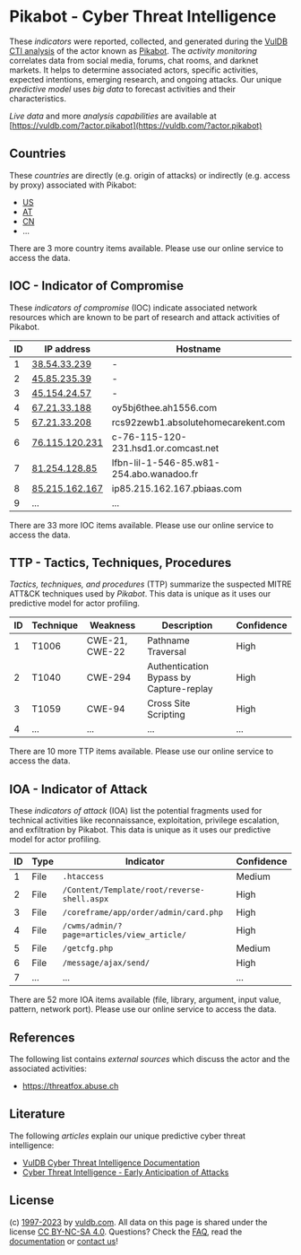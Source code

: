 # Pikabot - Cyber Threat Intelligence

These _indicators_ were reported, collected, and generated during the [VulDB CTI analysis](https://vuldb.com/?kb.cti) of the actor known as [Pikabot](https://vuldb.com/?actor.pikabot). The _activity monitoring_ correlates data from social media, forums, chat rooms, and darknet markets. It helps to determine associated actors, specific activities, expected intentions, emerging research, and ongoing attacks. Our unique _predictive model_ uses _big data_ to forecast activities and their characteristics.

_Live data_ and more _analysis capabilities_ are available at [https://vuldb.com/?actor.pikabot](https://vuldb.com/?actor.pikabot)

## Countries

These _countries_ are directly (e.g. origin of attacks) or indirectly (e.g. access by proxy) associated with Pikabot:

* [US](https://vuldb.com/?country.us)
* [AT](https://vuldb.com/?country.at)
* [CN](https://vuldb.com/?country.cn)
* ...

There are 3 more country items available. Please use our online service to access the data.

## IOC - Indicator of Compromise

These _indicators of compromise_ (IOC) indicate associated network resources which are known to be part of research and attack activities of Pikabot.

ID | IP address | Hostname | Campaign | Confidence
-- | ---------- | -------- | -------- | ----------
1 | [38.54.33.239](https://vuldb.com/?ip.38.54.33.239) | - | - | High
2 | [45.85.235.39](https://vuldb.com/?ip.45.85.235.39) | - | - | High
3 | [45.154.24.57](https://vuldb.com/?ip.45.154.24.57) | - | - | High
4 | [67.21.33.188](https://vuldb.com/?ip.67.21.33.188) | oy5bj6thee.ah1556.com | - | High
5 | [67.21.33.208](https://vuldb.com/?ip.67.21.33.208) | rcs92zewb1.absolutehomecarekent.com | - | High
6 | [76.115.120.231](https://vuldb.com/?ip.76.115.120.231) | c-76-115-120-231.hsd1.or.comcast.net | - | High
7 | [81.254.128.85](https://vuldb.com/?ip.81.254.128.85) | lfbn-lil-1-546-85.w81-254.abo.wanadoo.fr | - | High
8 | [85.215.162.167](https://vuldb.com/?ip.85.215.162.167) | ip85.215.162.167.pbiaas.com | - | High
9 | ... | ... | ... | ...

There are 33 more IOC items available. Please use our online service to access the data.

## TTP - Tactics, Techniques, Procedures

_Tactics, techniques, and procedures_ (TTP) summarize the suspected MITRE ATT&CK techniques used by _Pikabot_. This data is unique as it uses our predictive model for actor profiling.

ID | Technique | Weakness | Description | Confidence
-- | --------- | -------- | ----------- | ----------
1 | T1006 | CWE-21, CWE-22 | Pathname Traversal | High
2 | T1040 | CWE-294 | Authentication Bypass by Capture-replay | High
3 | T1059 | CWE-94 | Cross Site Scripting | High
4 | ... | ... | ... | ...

There are 10 more TTP items available. Please use our online service to access the data.

## IOA - Indicator of Attack

These _indicators of attack_ (IOA) list the potential fragments used for technical activities like reconnaissance, exploitation, privilege escalation, and exfiltration by Pikabot. This data is unique as it uses our predictive model for actor profiling.

ID | Type | Indicator | Confidence
-- | ---- | --------- | ----------
1 | File | `.htaccess` | Medium
2 | File | `/Content/Template/root/reverse-shell.aspx` | High
3 | File | `/coreframe/app/order/admin/card.php` | High
4 | File | `/cwms/admin/?page=articles/view_article/` | High
5 | File | `/getcfg.php` | Medium
6 | File | `/message/ajax/send/` | High
7 | ... | ... | ...

There are 52 more IOA items available (file, library, argument, input value, pattern, network port). Please use our online service to access the data.

## References

The following list contains _external sources_ which discuss the actor and the associated activities:

* https://threatfox.abuse.ch

## Literature

The following _articles_ explain our unique predictive cyber threat intelligence:

* [VulDB Cyber Threat Intelligence Documentation](https://vuldb.com/?kb.cti)
* [Cyber Threat Intelligence - Early Anticipation of Attacks](https://www.scip.ch/en/?labs.20201022)

## License

(c) [1997-2023](https://vuldb.com/?kb.changelog) by [vuldb.com](https://vuldb.com/?kb.about). All data on this page is shared under the license [CC BY-NC-SA 4.0](https://creativecommons.org/licenses/by-nc-sa/4.0/). Questions? Check the [FAQ](https://vuldb.com/?kb.faq), read the [documentation](https://vuldb.com/?kb) or [contact us](https://vuldb.com/?contact)!
